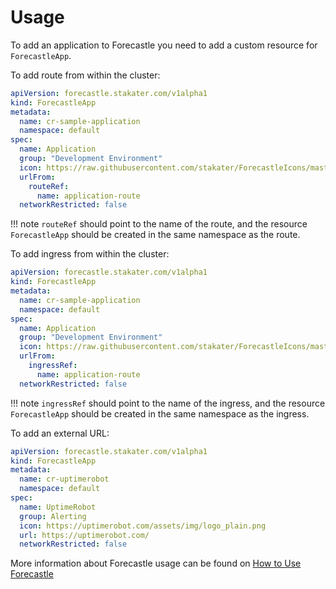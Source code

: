 # Usage

To add an application to Forecastle you need to add a custom resource for `ForecastleApp`.

To add route from within the cluster:

```yaml
apiVersion: forecastle.stakater.com/v1alpha1
kind: ForecastleApp
metadata:
  name: cr-sample-application
  namespace: default
spec:
  name: Application
  group: "Development Environment"
  icon: https://raw.githubusercontent.com/stakater/ForecastleIcons/master/stakater-big.png
  urlFrom:
    routeRef:
      name: application-route
  networkRestricted: false
```

!!! note
    `routeRef` should point to the name of the route, and the resource `ForecastleApp` should be created in the same namespace as the route.

To add ingress from within the cluster:

```yaml
apiVersion: forecastle.stakater.com/v1alpha1
kind: ForecastleApp
metadata:
  name: cr-sample-application
  namespace: default
spec:
  name: Application
  group: "Development Environment"
  icon: https://raw.githubusercontent.com/stakater/ForecastleIcons/master/stakater-big.png
  urlFrom:
    ingressRef:
      name: application-route
  networkRestricted: false
```

!!! note
    `ingressRef` should point to the name of the ingress, and the resource `ForecastleApp` should be created in the same namespace as the ingress.

To add an external URL:

```yaml
apiVersion: forecastle.stakater.com/v1alpha1
kind: ForecastleApp
metadata:
  name: cr-uptimerobot
  namespace: default
spec:
  name: UptimeRobot
  group: Alerting
  icon: https://uptimerobot.com/assets/img/logo_plain.png
  url: https://uptimerobot.com/
  networkRestricted: false
```
More information about Forecastle usage can be found on [How to Use Forecastle](https://github.com/stakater/Forecastle#configuration)
